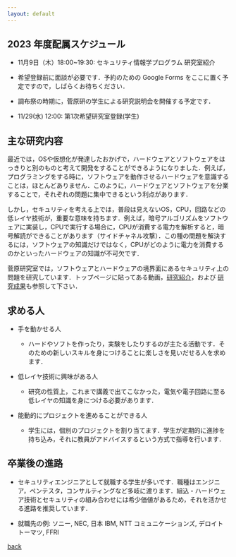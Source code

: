 ```yaml
---
layout: default
---
```


## 2023 年度配属スケジュール

* 11月9日（木）18:00~19:30: セキュリティ情報学プログラム 研究室紹介

* 希望登録前に面談が必要です．予約のための Google Forms をここに置く予定ですので，しばらくお待ちください．

* 調布祭の時期に，菅原研の学生による研究説明会を開催する予定です．

* 11/29(水) 12:00: 第1次希望研究室登録(学生)

## 主な研究内容

最近では，OSや仮想化が発達したおかげで，ハードウェアとソフトウェアをはっきりと別のものと考えて開発をすることができるようになりました．例えば，プログラミングをする時に，ソフトウェアを動作させるハードウェアを意識することは，ほとんどありません．このように，ハードウェアとソフトウェアを分業することで，それぞれの問題に集中できるという利点があります．

しかし，セキュリティを考える上では，普段は見えないOS，CPU，回路などの低レイヤ技術が，重要な意味を持ちます．例えば，暗号アルゴリズムをソフトウェアに実装し，CPUで実行する場合に，CPUが消費する電力を解析すると，暗号解読ができることがあります（サイドチャネル攻撃）．この種の問題を解決するには，ソフトウェアの知識だけではなく，CPUがどのように電力を消費するのかといったハードウェアの知識が不可欠です．

菅原研究室では，ソフトウェアとハードウェアの境界面にあるセキュリティ上の問題を研究しています．トップページに貼ってある動画，[研究紹介](project.html)，および [研究成果](publication.html)も参照して下さい．

## 求める人

* 手を動かせる人
    * ハードやソフトを作ったり，実験をしたりするのが主たる活動です．そのための新しいスキルを身につけることに楽しさを見いだせる人を求めます．
 
* 低レイヤ技術に興味がある人
    * 研究の性質上，これまで講義で出てこなかった，電気や電子回路に至る低レイヤの知識を身につける必要があります．
 
* 能動的にプロジェクトを進めることができる人
    * 学生には，個別のプロジェクトを割り当てます．学生が定期的に進捗を持ち込み，それに教員がアドバイスするという方式で指導を行います．

## 卒業後の進路

* セキュリティエンジニアとして就職する学生が多いです．職種はエンジニア，ペンテスタ，コンサルティングなど多岐に渡ります．組込・ハードウェア技術とセキュリティの組み合わせには希少価値があるため，それを活かせる進路を推奨しています．

* 就職先の例: ソニー, NEC, 日本 IBM, NTT コミュニケーションズ, デロイトトーマツ, FFRI

[back](./)
